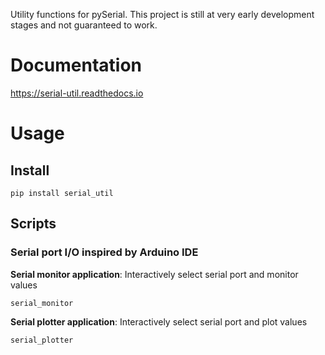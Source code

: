 Utility functions for pySerial. This project is still at very early development stages and not guaranteed to work.

# Documentation
https://serial-util.readthedocs.io

# Usage
## Install
```shell
pip install serial_util
```

## Scripts

### Serial port I/O inspired by Arduino IDE
**Serial monitor application**: Interactively select serial port and monitor values
```shell
serial_monitor
```

**Serial plotter application**: Interactively select serial port and plot values
```shell
serial_plotter
```